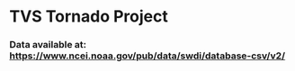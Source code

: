 # TVS Tornado Project

### Data available at: https://www.ncei.noaa.gov/pub/data/swdi/database-csv/v2/ 